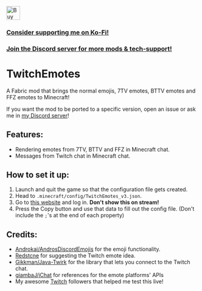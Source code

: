 <a href='https://ko-fi.com/U7U1BYSR1' target='_blank'><img height='36' style='border:0px;height:36px;' src='https://storage.ko-fi.com/cdn/kofi1.png?v=3' border='0' alt='Buy Me a Coffee at ko-fi.com' /></a>
### [Consider supporting me on Ko-Fi!](https://ko-fi.com/quesia)

### [Join the Discord server for more mods & tech-support!](https://discord.gg/s9m8gf6pju)

# TwitchEmotes

A Fabric mod that brings the normal emojis, 7TV emotes, BTTV emotes and FFZ emotes to Minecraft!

If you want the mod to be ported to a specific version, open an issue or ask me in [my Discord server](https://discord.gg/s9m8gf6pju)!

## Features:

- Rendering emotes from 7TV, BTTV and FFZ in Minecraft chat.
- Messages from Twitch chat in Minecraft chat.

## How to set it up:

1. Launch and quit the game so that the configuration file gets created.
2. Head to `.minecraft/config/TwitchEmotes_v3.json`.
3. Go to [this website](https://chatterino.com/client_login) and log in. **Don't show this on stream!**
4. Press the Copy button and use that data to fill out the config file. (Don't include the `;`'s at the end of each property)

## Credits:

- [Androkai/AndrosDiscordEmojis](https://github.com/Androkai/AndrosDiscordEmojis) for the emoji functionality.
- [Redstcne](https://twitch.tv/Redstcne) for suggesting the Twitch emote idea.
- [Gikkman/Java-Twirk](https://github.com/Gikkman/Java-Twirk) for the library that lets you connect to the Twitch chat.
- [giambaJ/jChat](https://github.com/giambaJ/jChat) for references for the emote platforms' APIs
- My awesome [Twitch](https://twitch.tv/faluhub) followers that helped me test this live!
